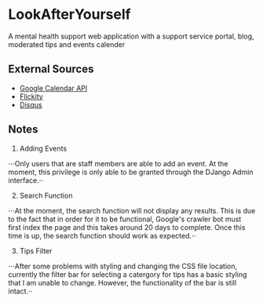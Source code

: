 # LookAfterYourself
A mental health support web application with a support service portal, blog, moderated tips and events calender

## External Sources
* [Google Calendar API](https://developers.google.com/calendar/)
* [Flickity](flickity.metafizzy.co)
* [Disqus](https://disqus.com)

## Notes
1. Adding Events

⋅⋅⋅Only users that are staff members are able to add an event. At the moment, this privilege is only able to be granted through the DJango Admin interface.⋅⋅

2. Search Function

⋅⋅⋅At the moment, the search function will not display any results. This is due to the fact that in order for it to be functional, Google's crawler bot must first index the page and this takes around 20 days to complete. Once this time is up, the search function should work as expected.⋅⋅

3. Tips Filter

⋅⋅⋅After some problems with styling and changing the CSS file location, currently the filter bar for selecting a catergory for tips has a basic styling that I am unable to change. However, the functionality of the bar is still intact.⋅⋅